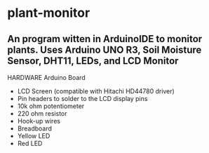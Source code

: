 # plant-monitor
## An program witten in ArduinoIDE to monitor plants. Uses Arduino UNO R3, Soil Moisture Sensor, DHT11, LEDs, and LCD Monitor
HARDWARE
Arduino Board
+ LCD Screen (compatible with Hitachi HD44780 driver)
+ Pin headers to solder to the LCD display pins
+ 10k ohm potentiometer
+ 220 ohm resistor
+ Hook-up wires
+ Breadboard
+ Yellow LED
+ Red LED

